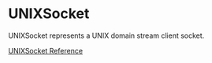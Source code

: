 # UNIXSocket

UNIXSocket represents a UNIX domain stream client socket.

[UNIXSocket Reference](https://ruby-doc.org/stdlib-2.5.0/libdoc/socket/rdoc/UNIXSocket.html)